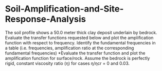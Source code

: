 # Soil-Amplification-and-Site-Response-Analysis
The soil profile shows a 50.0 meter thick clay deposit underlain by bedrock. Evaluate
the transfer functions requested below and plot the amplification function with respect to
frequency. Identify the fundamental frequencies in a table (i.e. frequencies, amplification ratio at
the corresponding fundamental frequencies)
*Evaluate the transfer function and plot the amplification function for surface/rock. Assume
the bedrock is perfectly rigid, constant viscosity ratio (η) for cases η/ηcr = 0 and 0.03.

